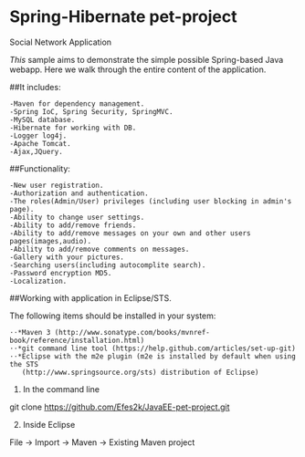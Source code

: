 # Spring-Hibernate pet-project
Social Network Application

*This* sample aims to demonstrate the simple possible Spring-based Java webapp.
Here we walk through the entire content of the application.

##It includes:

    -Maven for dependency management.
    -Spring IoC, Spring Security, SpringMVC.
    -MySQL database.
    -Hibernate for working with DB.
    -Logger log4j.
    -Apache Tomcat.
    -Ajax,JQuery.

##Functionality:

    -New user registration.
    -Authorization and authentication.
    -The roles(Admin/User) privileges (including user blocking in admin's page).
    -Ability to change user settings.
    -Ability to add/remove friends.
    -Ability to add/remove messages on your own and other users pages(images,audio).
    -Ability to add/remove comments on messages.
    -Gallery with your pictures.
    -Searching users(including autocomplite search).
    -Password encryption MD5.
    -Localization.


##Working with application in Eclipse/STS.

The following items should be installed in your system:

    ⋅⋅*Maven 3 (http://www.sonatype.com/books/mvnref-book/reference/installation.html)
    ⋅⋅*git command line tool (https://help.github.com/articles/set-up-git)
    ⋅⋅*Eclipse with the m2e plugin (m2e is installed by default when using the STS 
       (http://www.springsource.org/sts) distribution of Eclipse)


1) In the command line

git clone https://github.com/Efes2k/JavaEE-pet-project.git

2) Inside Eclipse

File -> Import -> Maven -> Existing Maven project
